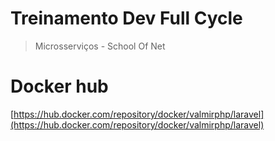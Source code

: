 # Treinamento Dev Full Cycle
> Microsserviços - School Of Net


# Docker hub

[https://hub.docker.com/repository/docker/valmirphp/laravel](https://hub.docker.com/repository/docker/valmirphp/laravel)